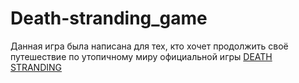 # Death-stranding_game
Данная игра была написана для тех, кто хочет продолжить своё путешествие по утопичному миру официальной игры [DEATH STRANDING](https://store.steampowered.com/app/1190460/DEATH_STRANDING/)
